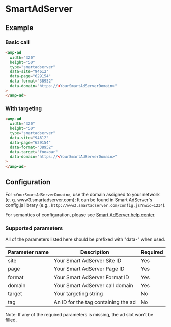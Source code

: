 # SmartAdServer

## Example

### Basic call

```html
<amp-ad
  width="320"
  height="50"
  type="smartadserver"
  data-site="94612"
  data-page="629154"
  data-format="38952"
  data-domain="https://<YourSmartAdServerDomain>"
>
</amp-ad>
```

### With targeting

```html
<amp-ad
  width="320"
  height="50"
  type="smartadserver"
  data-site="94612"
  data-page="629154"
  data-format="38952"
  data-target="foo=bar"
  data-domain="https://<YourSmartAdServerDomain>"
>
</amp-ad>
```

## Configuration

For `<YourSmartAdServerDomain>`, use the domain assigned to your network (e. g. www3.smartadserver.com); It can be found in Smart AdServer's config.js library (e.g., `http://www3.smartadserver.com/config.js?nwid=1234`).

For semantics of configuration, please see [Smart AdServer help center](http://help.smartadserver.com/).

### Supported parameters

All of the parameters listed here should be prefixed with "data-" when used.

| Parameter name | Description                         | Required |
| -------------- | ----------------------------------- | -------- |
| site           | Your Smart AdServer Site ID         | Yes      |
| page           | Your Smart AdServer Page ID         | Yes      |
| format         | Your Smart AdServer Format ID       | Yes      |
| domain         | Your Smart AdServer call domain     | Yes      |
| target         | Your targeting string               | No       |
| tag            | An ID for the tag containing the ad | No       |

Note: If any of the required parameters is missing, the ad slot won't be filled.
